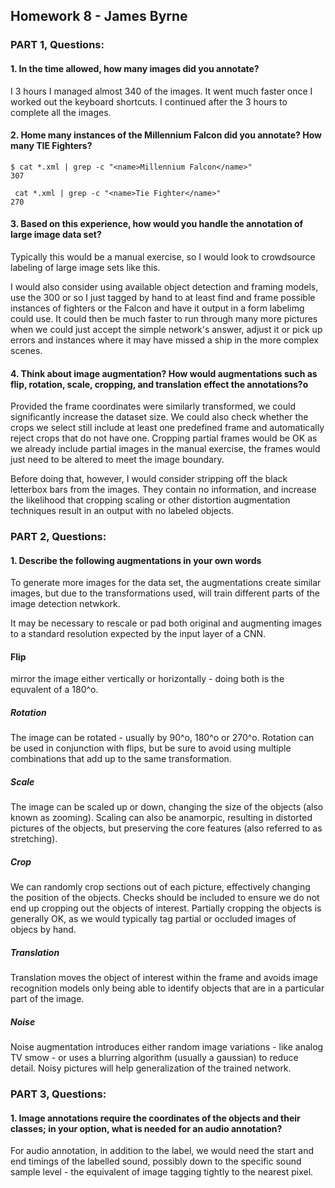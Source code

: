 ## Homework 8 - James Byrne

### PART 1, Questions:

#### 1. In the time allowed, how many images did you annotate?
I 3 hours I managed almost 340 of the images.  It went much faster once I worked out the keyboard shortcuts.  I continued after the 3 hours to complete all the images.
#### 2. Home many instances of the Millennium Falcon did you annotate? How many TIE Fighters?
```
$ cat *.xml | grep -c "<name>Millennium Falcon</name>"
307

 cat *.xml | grep -c "<name>Tie Fighter</name>"
270
```
#### 3. Based on this experience, how would you handle the annotation of large image data set?
Typically this would be a manual exercise, so I would look to crowdsource labeling of large image sets like this.

I would also consider using available object detection and framing models, use the 300 or so I just tagged by hand to at least find and frame possible instances of fighters or the Falcon and have it output in a form labelimg could use. It could then be much faster to run through many more pictures when we could just accept the simple network's answer, adjust it or pick up errors and instances where it may have missed a ship in the more complex scenes.


#### 4. Think about image augmentation? How would augmentations such as flip, rotation, scale, cropping, and translation effect the annotations?o

Provided the frame coordinates were similarly transformed, we could significantly increase the dataset size.  We could also check whether the crops we select still include at least one predefined frame and automatically reject crops that do not have one.  Cropping partial frames would be OK as we already include partial images in the manual exercise, the frames would just need to be altered to meet the image boundary.

Before doing that, however, I would consider stripping off the black letterbox bars from the images. They contain no information, and increase the likelihood that cropping scaling or other distortion augmentation techniques result in an output with no labeled objects.



### PART 2, Questions:

#### 1. Describe the following augmentations in your own words

To generate more images for the data set, the augmentations create similar images, but due to the transformations used, will train different parts of the image detection netwkork.

It may be necessary to rescale or pad both original and augmenting images to a standard resolution expected by the input layer of a CNN.


#### Flip
mirror the image either vertically or horizontally - doing both is the equvalent of a 180^o.
##### Rotation
The image can be rotated - usually by 90^o, 180^o or 270^o. Rotation can be used in conjunction with flips, but be sure to avoid using multiple combinations that add up to the same transformation.

##### Scale
The image can be scaled up or down, changing the size of the objects (also known as zooming). Scaling can also be anamorpic, resulting in distorted pictures of the objects, but preserving the core features (also referred to as stretching).

##### Crop
We can randomly crop sections out of each picture, effectively changing the position of the objects. Checks should be included to ensure we do not end up cropping out the objects of interest. Partially cropping the objects is generally OK, as we would typically tag partial or occluded images of objecs by hand.

##### Translation
Translation moves the object of interest within the frame and avoids image recognition models only being able to identify objects that are in a particular part of the image. 

##### Noise
Noise augmentation introduces either random image variations - like analog TV smow - or uses a blurring algorithm (usually a gaussian) to reduce detail. Noisy pictures will help generalization of the trained network. 

### PART 3, Questions:

#### 1. Image annotations require the coordinates of the objects and their classes; in your option, what is needed for an audio annotation?
For audio annotation, in addition to the label, we would need the start and end timings of the labelled sound, possibly down to the specific sound sample level - the equivalent of image tagging tightly to the nearest pixel. 
